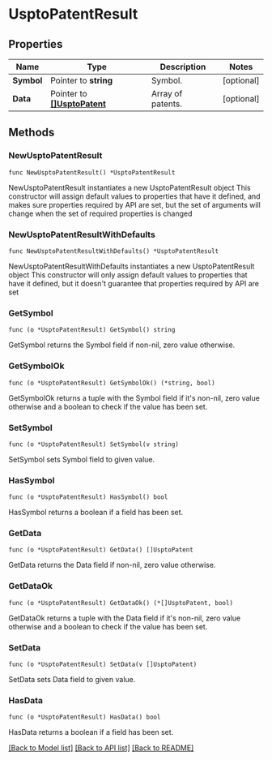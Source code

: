 # UsptoPatentResult

## Properties

Name | Type | Description | Notes
------------ | ------------- | ------------- | -------------
**Symbol** | Pointer to **string** | Symbol. | [optional] 
**Data** | Pointer to [**[]UsptoPatent**](UsptoPatent.md) | Array of patents. | [optional] 

## Methods

### NewUsptoPatentResult

`func NewUsptoPatentResult() *UsptoPatentResult`

NewUsptoPatentResult instantiates a new UsptoPatentResult object
This constructor will assign default values to properties that have it defined,
and makes sure properties required by API are set, but the set of arguments
will change when the set of required properties is changed

### NewUsptoPatentResultWithDefaults

`func NewUsptoPatentResultWithDefaults() *UsptoPatentResult`

NewUsptoPatentResultWithDefaults instantiates a new UsptoPatentResult object
This constructor will only assign default values to properties that have it defined,
but it doesn't guarantee that properties required by API are set

### GetSymbol

`func (o *UsptoPatentResult) GetSymbol() string`

GetSymbol returns the Symbol field if non-nil, zero value otherwise.

### GetSymbolOk

`func (o *UsptoPatentResult) GetSymbolOk() (*string, bool)`

GetSymbolOk returns a tuple with the Symbol field if it's non-nil, zero value otherwise
and a boolean to check if the value has been set.

### SetSymbol

`func (o *UsptoPatentResult) SetSymbol(v string)`

SetSymbol sets Symbol field to given value.

### HasSymbol

`func (o *UsptoPatentResult) HasSymbol() bool`

HasSymbol returns a boolean if a field has been set.

### GetData

`func (o *UsptoPatentResult) GetData() []UsptoPatent`

GetData returns the Data field if non-nil, zero value otherwise.

### GetDataOk

`func (o *UsptoPatentResult) GetDataOk() (*[]UsptoPatent, bool)`

GetDataOk returns a tuple with the Data field if it's non-nil, zero value otherwise
and a boolean to check if the value has been set.

### SetData

`func (o *UsptoPatentResult) SetData(v []UsptoPatent)`

SetData sets Data field to given value.

### HasData

`func (o *UsptoPatentResult) HasData() bool`

HasData returns a boolean if a field has been set.


[[Back to Model list]](../README.md#documentation-for-models) [[Back to API list]](../README.md#documentation-for-api-endpoints) [[Back to README]](../README.md)



